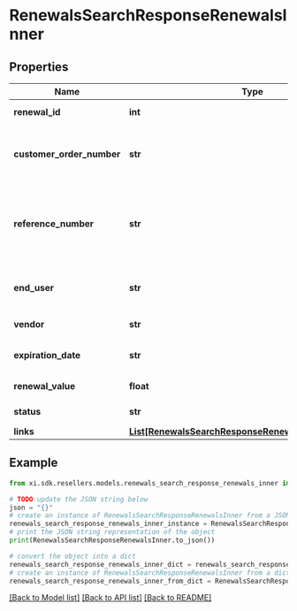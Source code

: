 # RenewalsSearchResponseRenewalsInner


## Properties

Name | Type | Description | Notes
------------ | ------------- | ------------- | -------------
**renewal_id** | **int** | Unique renewal ID. | [optional] 
**customer_order_number** | **str** | The reseller&#39;s order number for reference in their system. | [optional] 
**reference_number** | **str** | Renewal reference number. It could be notification id or quote number. | [optional] 
**end_user** | **str** | The company name for the end user/customer. | [optional] 
**vendor** | **str** | The name of the vendor. | [optional] 
**expiration_date** | **str** | Renewal expiration date. | [optional] 
**renewal_value** | **float** | The value of the renewal. | [optional] 
**status** | **str** | The status of the renewal. | [optional] 
**links** | [**List[RenewalsSearchResponseRenewalsInnerLinksInner]**](RenewalsSearchResponseRenewalsInnerLinksInner.md) |  | [optional] 

## Example

```python
from xi.sdk.resellers.models.renewals_search_response_renewals_inner import RenewalsSearchResponseRenewalsInner

# TODO update the JSON string below
json = "{}"
# create an instance of RenewalsSearchResponseRenewalsInner from a JSON string
renewals_search_response_renewals_inner_instance = RenewalsSearchResponseRenewalsInner.from_json(json)
# print the JSON string representation of the object
print(RenewalsSearchResponseRenewalsInner.to_json())

# convert the object into a dict
renewals_search_response_renewals_inner_dict = renewals_search_response_renewals_inner_instance.to_dict()
# create an instance of RenewalsSearchResponseRenewalsInner from a dict
renewals_search_response_renewals_inner_from_dict = RenewalsSearchResponseRenewalsInner.from_dict(renewals_search_response_renewals_inner_dict)
```
[[Back to Model list]](../README.md#documentation-for-models) [[Back to API list]](../README.md#documentation-for-api-endpoints) [[Back to README]](../README.md)


